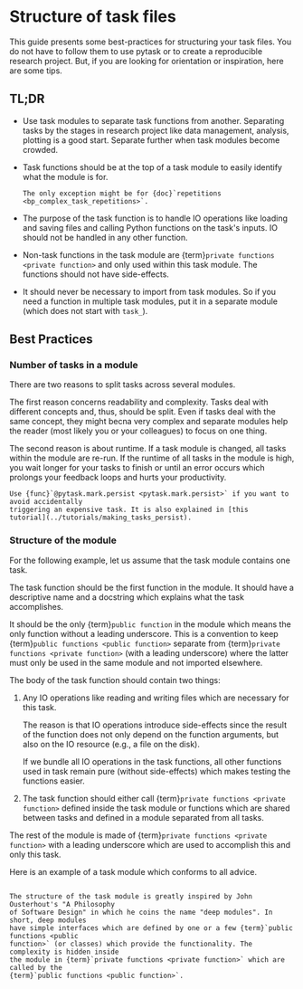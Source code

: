 # Structure of task files

This guide presents some best-practices for structuring your task files. You do not have
to follow them to use pytask or to create a reproducible research project. But, if you
are looking for orientation or inspiration, here are some tips.

## TL;DR

- Use task modules to separate task functions from another. Separating tasks by the
  stages in research project like data management, analysis, plotting is a good start.
  Separate further when task modules become crowded.

- Task functions should be at the top of a task module to easily identify what the
  module is for.

  ```{seealso}
  The only exception might be for {doc}`repetitions <bp_complex_task_repetitions>`.
  ```

- The purpose of the task function is to handle IO operations like loading and saving
  files and calling Python functions on the task's inputs. IO should not be handled in
  any other function.

- Non-task functions in the task module are {term}`private functions <private function>`
  and only used within this task module. The functions should not have side-effects.

- It should never be necessary to import from task modules. So if you need a function in
  multiple task modules, put it in a separate module (which does not start with
  `task_`).

## Best Practices

### Number of tasks in a module

There are two reasons to split tasks across several modules.

The first reason concerns readability and complexity. Tasks deal with different concepts
and, thus, should be split. Even if tasks deal with the same concept, they might becna
very complex and separate modules help the reader (most likely you or your colleagues)
to focus on one thing.

The second reason is about runtime. If a task module is changed, all tasks within the
module are re-run. If the runtime of all tasks in the module is high, you wait longer
for your tasks to finish or until an error occurs which prolongs your feedback loops and
hurts your productivity.

```{seealso}
Use {func}`@pytask.mark.persist <pytask.mark.persist>` if you want to avoid accidentally
triggering an expensive task. It is also explained in [this
tutorial](../tutorials/making_tasks_persist).
```

### Structure of the module

For the following example, let us assume that the task module contains one task.

The task function should be the first function in the module. It should have a
descriptive name and a docstring which explains what the task accomplishes.

It should be the only {term}`public function` in the module which means the only
function without a leading underscore. This is a convention to keep
{term}`public functions <public function>` separate from
{term}`private functions <private function>` (with a leading underscore) where the
latter must only be used in the same module and not imported elsewhere.

The body of the task function should contain two things:

1. Any IO operations like reading and writing files which are necessary for this task.

   The reason is that IO operations introduce side-effects since the result of the
   function does not only depend on the function arguments, but also on the IO resource
   (e.g., a file on the disk).

   If we bundle all IO operations in the task functions, all other functions used in
   task remain pure (without side-effects) which makes testing the functions easier.

1. The task function should either call {term}`private functions <private function>`
   defined inside the task module or functions which are shared between tasks and
   defined in a module separated from all tasks.

The rest of the module is made of {term}`private functions <private function>` with a
leading underscore which are used to accomplish this and only this task.

Here is an example of a task module which conforms to all advice.

```{literalinclude} ../../../docs_src/how_to_guides/bp_structure_of_task_files.py
```

```{seealso}
The structure of the task module is greatly inspired by John Ousterhout's "A Philosophy
of Software Design" in which he coins the name "deep modules". In short, deep modules
have simple interfaces which are defined by one or a few {term}`public functions <public
function>` (or classes) which provide the functionality. The complexity is hidden inside
the module in {term}`private functions <private function>` which are called by the
{term}`public functions <public function>`.
```
